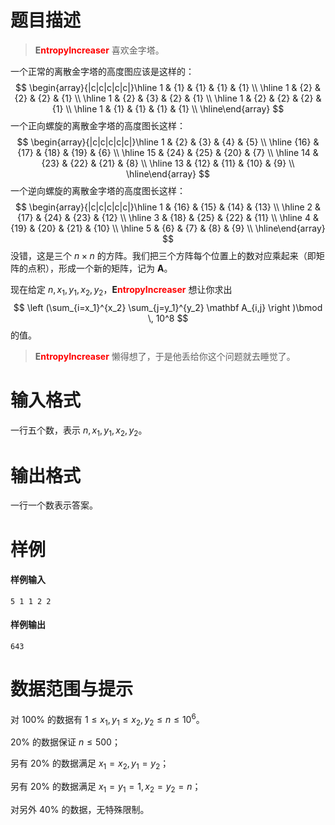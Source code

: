 
# 题目描述

> <span style="font-weight:bold">E<span style="color:red">ntropyIncreaser</span></span> 喜欢金字塔。

一个正常的离散金字塔的高度图应该是这样的：
$$
\begin{array}{|c|c|c|c|c|}\hline 1 & {1} & {1} & {1} & {1} \\ \hline 1 & {2} & {2} & {2} & {1} \\ \hline 1 & {2} & {3} & {2} & {1} \\ \hline 1 & {2} & {2} & {2} & {1} \\ \hline 1 & {1} & {1} & {1} & {1} \\ \hline\end{array}
$$
一个正向螺旋的离散金字塔的高度图长这样：
$$
\begin{array}{|c|c|c|c|c|}\hline 1 & {2} & {3} & {4} & {5} \\ \hline {16} & {17} & {18} & {19} & {6} \\ \hline 15 & {24} & {25} & {20} & {7} \\ \hline 14 & {23} & {22} & {21} & {8} \\ \hline 13 & {12} & {11} & {10} & {9} \\ \hline\end{array}
$$
一个逆向螺旋的离散金字塔的高度图长这样：
$$
\begin{array}{|c|c|c|c|c|}\hline 1 & {16} & {15} & {14} & {13} \\ \hline 2 & {17} & {24} & {23} & {12} \\ \hline 3 & {18} & {25} & {22} & {11} \\ \hline 4 & {19} & {20} & {21} & {10} \\ \hline 5 & {6} & {7} & {8} & {9} \\ \hline\end{array}
$$
没错，这是三个 $n\times n$ 的方阵。我们把三个方阵每个位置上的数对应乘起来（即矩阵的点积），形成一个新的矩阵，记为 $\mathbf A$。

现在给定 $n, x_1,y_1,x_2,y_2$，<span style="font-weight:bold">E<span style="color:red">ntropyIncreaser</span></span> 想让你求出
$$
\left (\sum_{i=x_1}^{x_2} \sum_{j=y_1}^{y_2} \mathbf A_{i,j} \right )\bmod \, 10^8
$$
的值。

> <span style="font-weight:bold">E<span style="color:red">ntropyIncreaser</span></span> 懒得想了，于是他丢给你这个问题就去睡觉了。

# 输入格式

一行五个数，表示 $n, x_1,y_1,x_2,y_2$。

# 输出格式

一行一个数表示答案。

# 样例

#### 样例输入
```plain
5 1 1 2 2
```

#### 样例输出
```plain
643
```

# 数据范围与提示

对 $100\%$ 的数据有 $1\leqslant x_1,y_1\leqslant x_2,y_2\leqslant n \leqslant 10^6$。

$20\%$ 的数据保证 $n\leqslant 500$；

另有 $20\%$ 的数据满足 $x_1 = x_2, y_1 = y_2$；

另有 $20\%$ 的数据满足 $x_1 = y_1 = 1, x_2 = y_2 = n$；

对另外 $40\%$ 的数据，无特殊限制。


